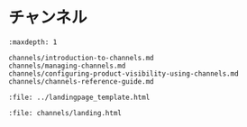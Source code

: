 # チャンネル

```{toctree}
:maxdepth: 1

channels/introduction-to-channels.md
channels/managing-channels.md
channels/configuring-product-visibility-using-channels.md
channels/channels-reference-guide.md
```

```{raw} html
:file: ../landingpage_template.html
```

```{raw} html
:file: channels/landing.html
```
